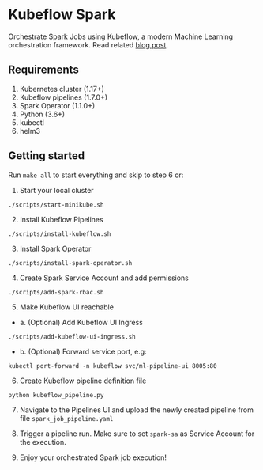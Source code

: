 # Kubeflow Spark
Orchestrate Spark Jobs using Kubeflow, a modern Machine Learning orchestration framework. Read related [blog post](https://bit.ly/2VNCmgT).

## Requirements
1. Kubernetes cluster (1.17+)
2. Kubeflow pipelines (1.7.0+)
3. Spark Operator (1.1.0+)
4. Python (3.6+)
5. kubectl
6. helm3

## Getting started
Run `make all` to start everything and skip to step 6 or:

1. Start your local cluster
```
./scripts/start-minikube.sh
```

2. Install Kubeflow Pipelines
```
./scripts/install-kubeflow.sh
```

3. Install Spark Operator
```
./scripts/install-spark-operator.sh
```

4. Create Spark Service Account and add permissions
```
./scripts/add-spark-rbac.sh
```

5. Make Kubeflow UI reachable

* a. (Optional) Add Kubeflow UI Ingress
```
./scripts/add-kubeflow-ui-ingress.sh
``` 
* b. (Optional) Forward service port, e.g:
```
kubectl port-forward -n kubeflow svc/ml-pipeline-ui 8005:80
```

6. Create Kubeflow pipeline definition file
```
python kubeflow_pipeline.py
```

7. Navigate to the Pipelines UI and upload the newly created pipeline from file `spark_job_pipeline.yaml`


8. Trigger a pipeline run. Make sure to set `spark-sa` as Service Account for the execution.


9. Enjoy your orchestrated Spark job execution!
